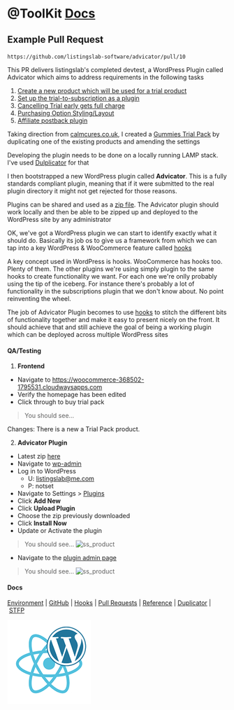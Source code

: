 # @ToolKit [Docs](../README.md)

## Example Pull Request

`https://github.com/listingslab-software/advicator/pull/10`

This PR delivers listingslab's completed devtest, a WordPress Plugin called Advicator 
which aims to address requirements in the following tasks

1. [Create a new product which will be used for a trial product](https://github.com/listingslab-software/advicator/issues/2)
2. [Set up the trial-to-subscription as a plugin](https://github.com/listingslab-software/advicator/issues/3)
3. [Cancelling Trial early gets full charge](https://github.com/listingslab-software/advicator/issues/4)
4. [Purchasing Option Styling/Layout](https://github.com/listingslab-software/advicator/issues/5)
5. [Affiliate postback plugin](https://github.com/listingslab-software/advicator/issues/6)

Taking direction from [calmcures.co.uk](https://calmcures.co.uk/product/starter-pack), I created a [Gummies Trial Pack](https://woocommerce-368502-1795531.cloudwaysapps.com/product/gummies-trial/) by duplicating one of the existing products and amending the settings

Developing the plugin needs to be done on a locally running LAMP stack. I've used [Dulplicator](https://snapcreek.com/duplicator/docs/quick-start/) for that

I then bootstrapped a new WordPress plugin called **Advicator**. This is a fully standards compliant plugin, meaning that if it were submitted to the real plugin directory it might not get rejected for those reasons.

Plugins can be shared and used as a [zip file](https://github.com/listingslab-software/advicator/raw/devtests/listingslab/plugins/advicator.zip). The Advicator plugin should work locally and then be able to be zipped up and deployed to the WordPress site by any administrator

OK, we've got a WordPress plugin we can start to identify exactly what it should do. Basically its job os to give us a framework from which we can tap into a key WordPress & WooCommerce feature called [hooks](https://developer.wordpress.org/plugins/hooks)

A key concept used in WordPress is hooks. WooCommerce has hooks too. Plenty of them. The other plugins we're using simply plugin to the same hooks to create functionality we want. For each one we're onlly probably using the tip of the iceberg. For instance there's probably a lot of functionality in the subscriptions plugin that we don't know about. No point reinventing the wheel.

The job of Advicator Plugin becomes to use [hooks](https://github.com/listingslab-software/advicator/blob/devtests/listingslab/plugins/advicator/advicator-woo-hooks.php) to stitch the different bits of functionality together and make it easy to present nicely on the front. It should achieve that and still achieve the goal of being a working plugin which can be deployed across multiple WordPress sites


#### QA/Testing 

1. **Frontend**

- Navigate to https://woocommerce-368502-1795531.cloudwaysapps.com
- Verify the homepage has been edited
- Click through to buy trial pack

> You should see...

Changes: There is a new a Trial Pack product.

2. **Advicator Plugin**

- Latest zip [here](https://github.com/listingslab-software/advicator/raw/develop/listingslab/plugins/advicator.zip)
- Navigate to [wp-admin](https://woocommerce-368502-1795531.cloudwaysapps.com/wp-admin/)
- Log in to WordPress 
	- U: listingslab@me.com
	- P: notset
- Navigate to Settings > [Plugins](https://woocommerce-368502-1795531.cloudwaysapps.com/wp-admin/plugins.php)
- Click **Add New**
- Click **Upload Plugin**
- Choose the zip previously downloaded
- Click **Install Now**
- Update or Activate the plugin

> You should see...
![ss_product](../../media/install-plugin.png?raw=true)

- Navigate to the [plugin admin page](https://woocommerce-368502-1795531.cloudwaysapps.com/wp-admin/admin.php?page=advicator)

> You should see...
![ss_product](../../media/plugin-admin.png?raw=true)

#### Docs 

[Environment](../Environment.md)&nbsp;|&nbsp;[GitHub](../GitHub.md)&nbsp;|&nbsp;[Hooks](../Hooks.md)&nbsp;|&nbsp;[Pull Requests](../Pull_Requests.md)&nbsp;|&nbsp;[Reference](../Reference.md)&nbsp;|&nbsp;[Duplicator](../Duplicator.md)&nbsp;|&nbsp;[STFP](../STFP.md)

![Listingslab @ToolKit](../png/react_wordpress.png)